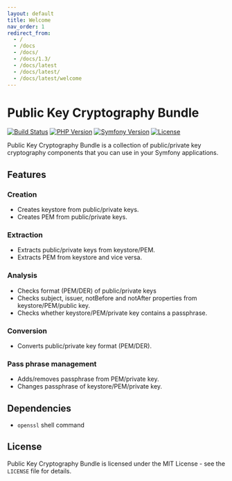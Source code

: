 ```yaml
---
layout: default
title: Welcome
nav_order: 1
redirect_from:
  - /
  - /docs
  - /docs/
  - /docs/1.3/
  - /docs/latest
  - /docs/latest/
  - /docs/latest/welcome
---
```


# Public Key Cryptography Bundle

[![Build Status](https://travis-ci.com/darkwebdesign/public-key-cryptography-bundle.svg?branch=1.3)](https://travis-ci.com/darkwebdesign/public-key-cryptography-bundle)
[![PHP Version](https://img.shields.io/badge/php-7.2%2B-777BB3.svg)](https://php.net/)
[![Symfony Version](https://img.shields.io/badge/symfony-5.x-93C74B.svg)](https://symfony.com/)
[![License](https://poser.pugx.org/darkwebdesign/public-key-cryptography-bundle/license?format=flat)](https://packagist.org/packages/darkwebdesign/public-key-cryptography-bundle)

Public Key Cryptography Bundle is a collection of public/private key cryptography components that you can use in your
Symfony applications.

## Features

### Creation

* Creates keystore from public/private keys.
* Creates PEM from public/private keys.

### Extraction

* Extracts public/private keys from keystore/PEM.
* Extracts PEM from keystore and vice versa.

### Analysis

* Checks format (PEM/DER) of public/private keys
* Checks subject, issuer, notBefore and notAfter properties from keystore/PEM/public key.
* Checks whether keystore/PEM/private key contains a passphrase.

### Conversion

* Converts public/private key format (PEM/DER).

### Pass phrase management

* Adds/removes passphrase from PEM/private key.
* Changes passphrase of keystore/PEM/private key.

## Dependencies

* `openssl` shell command

## License

Public Key Cryptography Bundle is licensed under the MIT License - see the `LICENSE` file for details.

